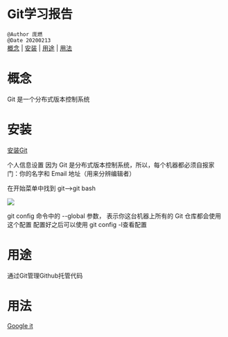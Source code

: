 # Git学习报告  
`@Author 庞燃`         
`@Date 20200213`   
[概念](#1) | [安装](#2) | [用途](#3) | [用法](#4)  

# <a id='1'>概念</a>
Git 是一个分布式版本控制系统

# <a id='2'>安装</a>
[安装Git](https://git-scm.com/downloads)   

个人信息设置
因为 Git 是分布式版本控制系统，所以，每个机器都必须自报家门：你的名字和 Email 地址（用来分辨编辑者）

在开始菜单中找到 git-->git bash

<img src="https://s2.ax1x.com/2020/03/03/3hFV0K.png">

git config 命令中的 --global 参数， 表示你这台机器上所有的 Git 仓库都会使用这个配置
配置好之后可以使用 git config -l查看配置

# <a id='3'>用途</a>
通过Git管理Github托管代码

# <a id='4'>用法</a>
[Google it](https://www.google.com/)
